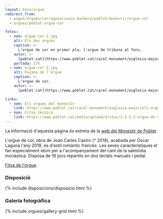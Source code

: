 ```yaml
---
layout: base/orgue
redirect_from:
  - pages/orgues/tarragona/conca-barbera/poblet/monestir/orgue-cor
  - orgues/poblet-orgue-cor

fotos:
  - nom: orgue-cor-1.jpg
    alt: Els dos orgues
    caption: >-
      L'orgue de cor en primer pla; l'orgue de tribuna al fons. 
    autor: >-
      [poblet.cat](https://www.poblet.cat/ca/el-monument/esglesia-major/els-orgues/)
    portada: 17%
  - nom: orgue-cor-2.jpg
    alt: Façana de l'orgue
    caption: >-
      L'orgue de cor.
    autor: >-
      [poblet.cat](https://www.poblet.cat/ca/el-monument/esglesia-major/els-orgues/)

links:
  - nom: Els orgues del monestir
    link: https://www.poblet.cat/ca/el-monument/esglesia-major/els-orgues/
  - nom: Fitxa tècnica
    link: https://www.poblet.cat/media/upload/arxius/2-2-5-2-orgue-de-cor-cat.pdf
---
```


La informació d'aquesta pàgina és extreta de la [web del Monestir de Poblet](https://www.poblet.cat/ca/el-monument/esglesia-major/els-orgues/).

L'orgue de cor, obra de Joan Carles Castro († 2018), acabada per Óscar Laguna l'any 2019, és d'estil romàntic francès.
Les seves característiques el fan especialment idoni per a l'acompanyament del cant de la salmòdia monàstica. Disposa
de 16 jocs repartits en dos teclats manuals i pedal.

[Fitxa de l'orgue](https://www.poblet.cat/media/upload/arxius/2-2-5-2-orgue-de-cor-cat.pdf).

### Disposició

{% include disposicions/disposicio.html %}

### Galeria fotogràfica

{% include orgues/gallery-grid.html %}
